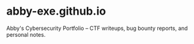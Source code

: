 # abby-exe.github.io
Abby's Cybersecurity Portfolio – CTF writeups, bug bounty reports, and personal notes.

